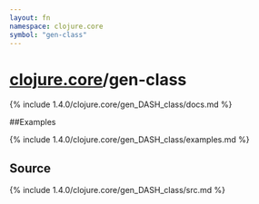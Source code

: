 ```yaml
---
layout: fn
namespace: clojure.core
symbol: "gen-class"
---
```


# [clojure.core](../)/gen-class

{% include 1.4.0/clojure.core/gen_DASH_class/docs.md %}

##Examples

{% include 1.4.0/clojure.core/gen_DASH_class/examples.md %}
## Source
{% include 1.4.0/clojure.core/gen_DASH_class/src.md %}


